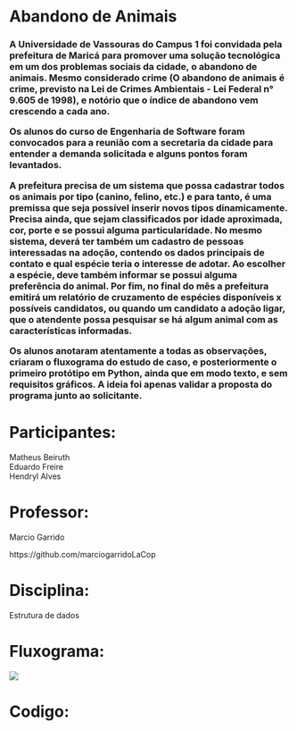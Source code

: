 # Abandono de Animais 
<h3>A Universidade de Vassouras do Campus 1 foi convidada pela prefeitura de Maricá para promover uma solução tecnológica em um dos problemas sociais da cidade, o abandono de animais. Mesmo considerado crime (O abandono de animais é crime, previsto na Lei de Crimes Ambientais - Lei Federal n° 9.605 de 1998), e notório que o índice de abandono vem crescendo a cada ano.

Os alunos do curso de Engenharia de Software foram convocados para a reunião com a secretaria da cidade para entender a demanda solicitada e alguns pontos foram levantados.

A prefeitura precisa de um sistema que possa cadastrar todos os animais por tipo (canino, felino, etc.) e para tanto, é uma premissa que seja possível inserir novos tipos dinamicamente. Precisa ainda, que sejam classificados por idade aproximada, cor, porte e se possui alguma particularidade. No mesmo sistema, deverá ter também um cadastro de pessoas interessadas na adoção, contendo os dados principais de contato e qual espécie teria o interesse de adotar. Ao escolher a espécie, deve também informar se possui alguma preferência do animal. Por fim, no final do mês a prefeitura emitirá um relatório de cruzamento de espécies disponíveis x possíveis candidatos, ou quando um candidato a adoção ligar, que o atendente possa pesquisar se há algum animal com as características informadas.

Os alunos anotaram atentamente a todas as observações, criaram o fluxograma do estudo de caso, e posteriormente o primeiro protótipo em Python, ainda que em modo texto, e sem requisitos gráficos. A ideia foi apenas validar a proposta do programa junto ao solicitante.</h3>

<h1>Participantes:</h1>
<p>Matheus Beiruth<br>
  Eduardo Freire<br>
  Hendryl Alves</p>

<h1>Professor:</h1>
<p>Marcio Garrido</p>
<p>https://github.com/marciogarridoLaCop</p>

<h1>Disciplina:</h1>
<P>Estrutura de dados</P>

<h1>Fluxograma:</h1>
<img src="https://github.com/hendryl000/P2-Marcio/issues/1#issue-1759448939.png">

<h1>Codigo:</h1>
<img src='https://github.com/hendryl000/P2-Marcio/issues/2#issue-1759456750.png">
<img src ="![image](https://github.com/hendryl000/P2-Marcio/assets/80292331/73431ddc-11f6-4aa1-bf9b-a5d9415c8f3f)"

